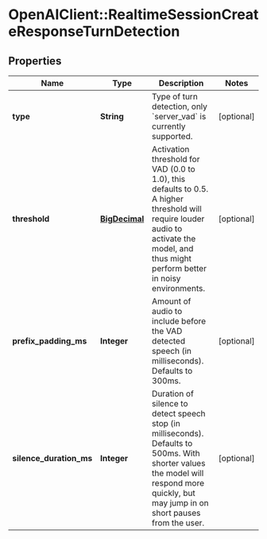 # OpenAIClient::RealtimeSessionCreateResponseTurnDetection

## Properties
Name | Type | Description | Notes
------------ | ------------- | ------------- | -------------
**type** | **String** | Type of turn detection, only &#x60;server_vad&#x60; is currently supported.  | [optional] 
**threshold** | [**BigDecimal**](BigDecimal.md) | Activation threshold for VAD (0.0 to 1.0), this defaults to 0.5. A  higher threshold will require louder audio to activate the model, and  thus might perform better in noisy environments.  | [optional] 
**prefix_padding_ms** | **Integer** | Amount of audio to include before the VAD detected speech (in  milliseconds). Defaults to 300ms.  | [optional] 
**silence_duration_ms** | **Integer** | Duration of silence to detect speech stop (in milliseconds). Defaults  to 500ms. With shorter values the model will respond more quickly,  but may jump in on short pauses from the user.  | [optional] 

